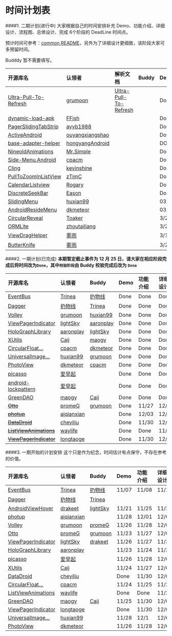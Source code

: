 时间计划表
============
####1. 二期计划(进行中)
大家根据自己的时间安排补充 Demo、功能介绍、详细设计、流程图、总体设计、完成 6个阶段的 DeadLine 时间点。  

预计时间可参考：[common README](./common/README.md)，另外为了详细设计更细致，该阶段大家可多预留时间。  

Budddy 暂不需要填写。  

开源库名 | 认领者 | 解析文档 | Buddy | Demo | 功能介绍 | 详细设计 | 流程图 | 总体设计 | 完成  
:--|:-- |:--  |:--  |:--  |:--  |:--  |:--  |:--  |:--  |
[Ultra-Pull-To-Refresh](https://github.com/liaohuqiu/android-Ultra-Pull-To-Refresh) | [grumoon](https://github.com/grumoon) | [Ultra-Pull-To-Refresh](./view/other/android-ultra-pull-to-refresh)| | Done | Done | Done  | Done  | Done  | Done    
[dynamic-load-apk](https://github.com/singwhatiwanna/dynamic-load-apk) | [FFish](https://github.com/FFish) | | | Done | Done | Done | Done | Done | 03/19
[PagerSlidingTabStrip](https://github.com/astuetz/PagerSlidingTabStrip) | [ayyb1988](https://github.com/ayyb1988)| |  |Done |03/012 |03/15 |03/22 |03/27 |03/27
[ActiveAndroid](https://github.com/pardom/ActiveAndroid) | [ouyangxiangshao](https://github.com/ouyangxiangshao)| |  | Done | 03/11 | 03/18 | 03/25 | 04/02 | 04/09
[base-adapter-helper](https://github.com/JoanZapata/base-adapter-helper) | [hongyangAndroid](https://github.com/hongyangAndroid)|  | | DONE | DONE | DONE | DONE | DONE | DONE
[NineoldAnimations](https://github.com/JakeWharton/NineOldAndroids)|[Mr.Simple](https://github.com/bboyfeiyu) | |  | Done |Done |Done | Done|Done|Done
[Side-Menu.Android](https://github.com/Yalantis/Side-Menu.Android)|[cpacm](https://github.com/cpacm) | |  | Done |Done |Done|Done|Pass|03/18  
[Cling](https://github.com/kevinshine/cling) | [kevinshine](https://github.com/kevinshine) | |   | Done | Done | Done | Done | Done | Done  
[PullToZoomInListView](https://github.com/matrixxun/PullToZoomInListView) | [zTimC](https://github.com/Yom9c) |  |  | Done | 2/20 | 03/01 | 03/8 | 03/15 |3/19|
[CalendarListview](https://github.com/traex/CalendarListview) | [Rogary](https://github.com/Rogary) |  |  | Done | 02/13 | 02/18 | 03/05 | 03/10 | 03/15  
[DiscreteSeekBar](https://github.com/AnderWeb/discreteSeekBar) | [Eason](https://github.com/wangeason) |  |  | Done | Done | 03/16 | 03/22 | 03/28 | 03/31|    
[SlidingMenu](https://github.com/jfeinstein10/SlidingMenu) | [huxian99](https://github.com/huxian99) | |   | 03/06 | 03/08 | 03/12 | 03/14 | 03/18 | 03/20|    
[AndroidResideMenu](https://github.com/SpecialCyCi/AndroidResideMenu) | [dkmeteor](https://github.com/dkmeteor) | |   | 03/04 | 03/10 | 03/16 | 03/22 | 03/28 | 03/31|
[CircularReveal](https://github.com/ozodrukh/CircularReveal) | [Toaker](https://github.com/Toaker) | |  | 3/25 | 4/7 | 4/15 | 4/25 | 5/5 | 5/10 |     
[ORMLite](https://github.com/j256/ormlite-android) | [zhoutailiang](https://github.com/zhoutailiang) | |  | 3/25 | 4/2 | 4/23 | 5/7 | 5/21 | 6/1 |
[ViewDragHelper](android/support/v4/widget/ViewDragHelper.java) | [雾雨](https://github.com/nyanpassu) | | | 3/17 | 3/17 | 3/17 | 3/17 | 3/17 | 3/17
[ButterKnife](https://github.com/JakeWharton/ButterKnife/) | [雾雨](https://github.com/nyanpassu) | |  | 3/20 | 3/20 | 3/20 | 3/20 | 3/20 | 3/20

####2. 一期计划(已完成)
**本期暂定截止事件为 12 月 25 日，请大家在相应阶段完成后将时间改为`Done`，其中`校验阶段`由 Buddy 校验完成后改为 `Done`**  

开源库名 | 认领者 | Buddy | Demo | 功能介绍 | 详细设计 | 流程图 | 总体设计 | 完成 | 校验  
:--|:-- |:--  |:--  |:--  |:--  |:--  |:--  |:--  |:--  |
[EventBus](https://github.com/greenrobot/EventBus) | [Trinea](https://github.com/Trinea) | [扔物线](https://github.com/rengwuxian) | Done | Done | Done | Done | Done | Done |  
[Dagger](https://github.com/square/dagger) | [扔物线](https://github.com/rengwuxian) | [Trinea](https://github.com/Trinea) | Done | Done | Done | Done | Done | Done |   
[Volley](https://android.googlesource.com/platform/frameworks/volley) | [grumoon](https://github.com/grumoon) | [huxian99](https://github.com/huxian99) |Done |Done | Done | Done |Done | Done |  
[ViewPagerIndicator](https://github.com/JakeWharton/Android-ViewPagerIndicator) | [lightSky](https://github.com/lightSky) | [aaronplay](https://github.com/AaronPlay)  | Done | Done | Done | Done | Done | Done |  Done
[HoloGraphLibrary](https://github.com/Androguide/HoloGraphLibrary) | [aaronplay](https://github.com/AaronPlay) |[lightSky](https://github.com/lightSky)  | Done | Done | Done | Done | Done | Done |  
[XUtils](https://github.com/wyouflf/xUtils) | [Caij](https://github.com/Caij) | [maogy](https://github.com/maogy) | Done| Done | Done | Done | Done | 12/17 |  
[CircularFloat…](https://github.com/oguzbilgener/CircularFloatingActionMenu "CircularFloatingActionMenu") | [cpacm](https://github.com/cpacm) | [dkmeteor](https://github.com/dkmeteor) | Done | Done | Done | Done | Done | Done |  
[UniversalImage…](https://github.com/nostra13/Android-Universal-Image-Loader "Android-Universal-Image-Loader") | [huxian99](https://github.com/huxian99) | [grumoon](https://github.com/grumoon) | Done | Done | Done | Done | Done | Done |   
[PhotoView](https://github.com/chrisbanes/PhotoView/) | [dkmeteor](https://github.com/dkmeteor) | [cpacm](https://github.com/cpacm) | Done | Done | Done | Done | Done | 12/12 |   
[picasso](https://github.com/square/picasso) | [爱早起](https://github.com/liang7) | | Done | Done | Done | delay | delay | delay |  
[android-lockpattern](https://code.google.com/p/android-lockpattern/) | [爱早起](https://github.com/liang7) | | Done | Done | Done | Done | Done | Done |  
[GreenDAO](https://github.com/greenrobot/greenDAO) | [maogy](https://github.com/maogy) |[Caij](https://github.com/Caij) | Done | Done | Done | Done | 12/20 | 12/20 |  
~~[Otto](https://github.com/square/otto)~~ | [promeG](https://github.com/promeG) |[grumoon](https://github.com/grumoon) | Done | 11/27 | 12/03 | 12/10 | 12/17 | 12/20 |  
~~[photup](https://github.com/chrisbanes/photup)~~ | [aiqianxian](https://github.com/aiqianxian) | | Done | 12/03 | 12/07 | 12/08 | 12/12 | 12/15 |  
~~[DataDroid](https://github.com/foxykeep/DataDroid)~~ | [cheyiliu](https://github.com/cheyiliu) | | Done | 11/30 | 12/05 | 12/10 | 12/15 | 12/20 |  
~~[ListViewAnimations](https://github.com/nhaarman/ListViewAnimations)~~ | [waylife](https://github.com/waylife) | | Done | Done | 11/23 | 11/30 | 12/7 | 12/14 |  
~~[ViewPagerIndicator](https://github.com/JakeWharton/Android-ViewPagerIndicator)~~ | [longtaoge](https://github.com/longtaoge) | | Done | 11/30 | 12/05 | 12/10 | 12/15 | 12/20 |  
 


####3. 一期开始的计划安排
这个只是作为纪念，时间估计有点保守，不存在参考的价值。  

开源库名 | 认领者 | Buddy | Demo | 功能介绍 | 详细设计 | 流程图 | 总体设计 | 完成  
:--|:-- |:--  |:--  |:--  |:--  |:--  |:--  |:--  |
[EventBus](https://github.com/greenrobot/EventBus) | [Trinea](https://github.com/Trinea) | [扔物线](https://github.com/rengwuxian) | 11/07 | 11/08 | 11/10 | 11/15 | 11/18 | 11/20 
[Dagger](https://github.com/square/dagger) | [扔物线](https://github.com/rengwuxian) | [Trinea](https://github.com/Trinea) | | | | | |  
[AndroidViewHover](https://github.com/daimajia/AndroidViewHover) | [drakeet](https://github.com/drakeet) | [lightSky](https://github.com/lightSky) | 11/21 | 11/25 | 11/29 | 12/2 | 12/6 | 12/9
[photup](https://github.com/chrisbanes/photup) | [aiqianxian](https://github.com/aiqianxian) | | 11/28 | 12/01 | 12/05 | 12/08 | 12/12 | 12/15
[Volley](https://android.googlesource.com/platform/frameworks/volley) | [grumoon](https://github.com/grumoon) | [promeG](https://github.com/promeG) |11/26 |11/28 | 12/03| 12/05|12/08 | 12/11
[Otto](https://github.com/square/otto) | [promeG](https://github.com/promeG) | [grumoon](https://github.com/grumoon) | 11/23 | 11/27 | 12/03 | 12/10 | 12/17 | 12/20   
[ViewPagerIndicator](https://github.com/JakeWharton/Android-ViewPagerIndicator) | [lightSky](https://github.com/lightSky) | [drakeet](https://github.com/drakeet)  |11/26 |11/27 | 11/30| 12/02|12/05 | 12/08
[HoloGraphLibrary](https://github.com/Androguide/HoloGraphLibrary) | [aaronplay](https://github.com/AaronPlay) | | 11/23 | 11/24 | 11/26 | 11/28 | 11/30 | 12/02
[picasso](https://github.com/square/picasso) | [爱早起](https://github.com/liang7) | | 11/26 | 11/28 | 12/02 | 12/07 | 12/13 | 12/14
[XUtils](https://github.com/wyouflf/xUtils) | [Caij](https://github.com/Caij) | | 11/24 | 11/27 | 12/07 | 12/11 | 12/16 | 12/17
[DataDroid](https://github.com/foxykeep/DataDroid) | [cheyiliu](https://github.com/cheyiliu) | | Done | 11/30 | 12/05 | 12/10 | 12/15 | 12/20
[CircularFloat…](https://github.com/oguzbilgener/CircularFloatingActionMenu "CircularFloatingActionMenu")| [cpacm](https://github.com/cpacm) | | 11/24 | 11/25 | 11/27 | 11/29 | 12/01 | 12/03
[ListViewAnimations](https://github.com/nhaarman/ListViewAnimations) | [waylife](https://github.com/waylife) | | Done | Done | 11/23 | 11/30 | 12/7 | 12/14
[GreenDAO](https://github.com/greenrobot/greenDAO) | [maogy](https://github.com/maogy) |[Caij](https://github.com/Caij) | 11/25 | 11/30 | 12/05 | 12/10 | 12/15 | 12/20
[ViewPagerIndicator](https://github.com/JakeWharton/Android-ViewPagerIndicator) | [longtaoge](https://github.com/longtaoge) | | Done | 11/30 | 12/05 | 12/10 | 12/15 | 12/20
[UniversalImage…](https://github.com/nostra13/Android-Universal-Image-Loader "Android-Universal-Image-Loader") | [huxian99](https://github.com/huxian99) | | 11/28 | 12/1 | 12/6 | 12/8 | 12/10 | 12/12  
[PhotoView](https://github.com/chrisbanes/PhotoView/) | [dkmeteor](https://github.com/dkmeteor) | | 11/26 | 11/28 | 12/6 | 12/8 | 12/10 | 12/12
